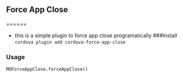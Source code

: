 ## Force App Close
======
* this is a simple plugin to force app close programatically 
###Install 
  `cordova plugin add cordova-force-app-close`
### Usage
``` MOForceAppClose.forceAppClose() ```


